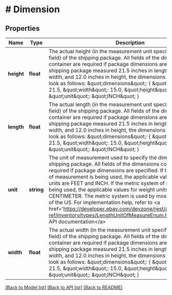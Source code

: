 # # Dimension

## Properties

Name | Type | Description | Notes
------------ | ------------- | ------------- | -------------
**height** | **float** | The actual height (in the measurement unit specified in the unit field) of the shipping package. All fields of the dimensions container are required if package dimensions are specified. If a shipping package measured 21.5 inches in length, 15.0 inches in width, and 12.0 inches in height, the dimensions container would look as follows: &amp;quot;dimensions&amp;quot;: {  &amp;quot;length&amp;quot;: 21.5,  &amp;quot;width&amp;quot;: 15.0,  &amp;quot;height&amp;quot;: 12.0,  &amp;quot;unit&amp;quot;: &amp;quot;INCH&amp;quot;  } | [optional] 
**length** | **float** | The actual length (in the measurement unit specified in the unit field) of the shipping package. All fields of the dimensions container are required if package dimensions are specified. If a shipping package measured 21.5 inches in length, 15.0 inches in width, and 12.0 inches in height, the dimensions container would look as follows: &amp;quot;dimensions&amp;quot;: {  &amp;quot;length&amp;quot;: 21.5,  &amp;quot;width&amp;quot;: 15.0,  &amp;quot;height&amp;quot;: 12.0,  &amp;quot;unit&amp;quot;: &amp;quot;INCH&amp;quot;  } | [optional] 
**unit** | **string** | The unit of measurement used to specify the dimensions of a shipping package. All fields of the dimensions container are required if package dimensions are specified. If the English system of measurement is being used, the applicable values for dimension units are FEET and INCH. If the metric system of measurement is being used, the applicable values for weight units are METER and CENTIMETER. The metric system is used by most countries outside of the US. For implementation help, refer to &lt;a href&#x3D;&#39;https://developer.ebay.com/devzone/rest/api-ref/inventory/types/LengthUnitOfMeasureEnum.html&#39;&gt;eBay API documentation&lt;/a&gt; | [optional] 
**width** | **float** | The actual width (in the measurement unit specified in the unit field) of the shipping package. All fields of the dimensions container are required if package dimensions are specified. If a shipping package measured 21.5 inches in length, 15.0 inches in width, and 12.0 inches in height, the dimensions container would look as follows: &amp;quot;dimensions&amp;quot;: {  &amp;quot;length&amp;quot;: 21.5,  &amp;quot;width&amp;quot;: 15.0,  &amp;quot;height&amp;quot;: 12.0,  &amp;quot;unit&amp;quot;: &amp;quot;INCH&amp;quot;  } | [optional] 

[[Back to Model list]](../../README.md#documentation-for-models) [[Back to API list]](../../README.md#documentation-for-api-endpoints) [[Back to README]](../../README.md)


